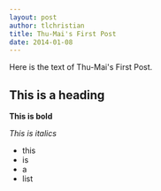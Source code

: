 ```yaml
---
layout: post
author: tlchristian
title: Thu-Mai's First Post
date: 2014-01-08
---
```


Here is the text of Thu-Mai's First Post.

## This is a heading

**This is bold**

*This is italics*

* this
* is
* a
* list

